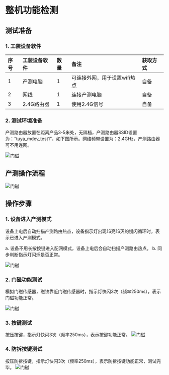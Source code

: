 # 整机功能检测

## 测试准备

### 1. 工装设备软件

| 序号 | 工装设备软件 | 数量 | 备注                         | 获取方式 |
| :--- | :----------- | :--- | :--------------------------- | :------- |
| 1    | 产测电脑     | 1    | 可连接外网，用于设置wifi热点 | 自备     |
| 2    | 网线         | 1    | 连接产测电脑                 | 自备     |
| 3    | 2.4G路由器   | 1    | 使用2.4G信号                 | 自备     |

### 2. 测试环境准备

产测路由器放置在距离产品3-5米处，无隔档，产测路由器SSID设置为：“tuya_mdev_test1”，如下图所示。网络频带设置为：2.4GHz，产测路由器可不用连网。

![门磁](https://typora-1256037112.cos.ap-guangzhou.myqcloud.com/171680044867b3cd2e5b3.png)

## 产测操作流程

![门磁](https://typora-1256037112.cos.ap-guangzhou.myqcloud.com/17168009996462cb1cbee.png)

## 操作步骤

### 1. 设备进入产测模式

设备上电后自动扫描产测路由热点，设备指示灯出现1S亮1S灭的慢闪循环时，表示已进入产测模式。

a. 设备不用长按按键进入配网模式，设备上电后会自动扫描产测路由热点。
b. 同步判断指示灯闪烁是否正常。

![门磁](https://typora-1256037112.cos.ap-guangzhou.myqcloud.com/171680203902d6be3e76f.png)

### 2. 门磁功能测试

模拟门磁传感器，磁铁靠近门磁传感器时，指示灯快闪3次（频率250ms），表示门磁功能正常。

![门磁](https://typora-1256037112.cos.ap-guangzhou.myqcloud.com/17168022069492ca0d668.png)

### 3. 按键测试

按压按键，指示灯快闪3次（频率250ms），表示按键功能正常。
![门磁](https://typora-1256037112.cos.ap-guangzhou.myqcloud.com/17168023195edb7b1db85.png)

### 4. 防拆按键测试

按压防拆按键，指示灯快闪3次（频率250ms），表示防拆按键功能正常，测试完毕。
![门磁](https://typora-1256037112.cos.ap-guangzhou.myqcloud.com/17168023195edb7b1db85.png)